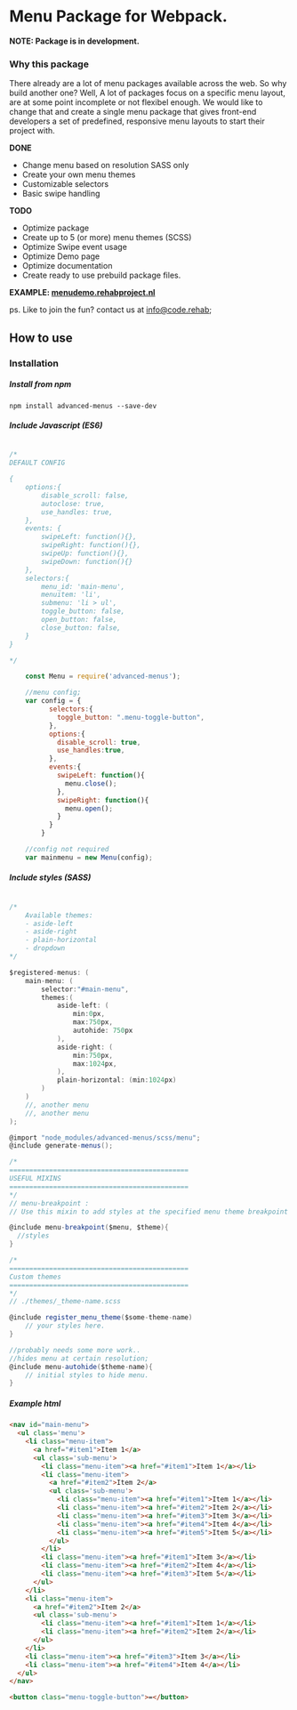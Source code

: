 # Menu Package for Webpack.

**NOTE: Package is in development.**

### Why this package
There already are a lot of menu packages available across the web. So why build another one? Well, A lot of packages focus on a specific menu layout, are at some point incomplete or not flexibel enough. We would like to change that and create a single menu package that gives front-end developers a set of predefined, responsive menu layouts to start their project with.

**DONE**

+ Change menu based on resolution SASS only
+ Create your own menu themes
+ Customizable selectors
+ Basic swipe handling

**TODO**
+ Optimize package
+ Create up to 5 (or more) menu themes (SCSS)
+ Optimize Swipe event usage
+ Optimize Demo page
+ Optimize documentation
+ Create ready to use prebuild package files.

**EXAMPLE: [menudemo.rehabproject.nl](http://menudemo.rehabproject.nl)**

ps. Like to join the fun? contact us at info@code.rehab;

## How to use


### Installation

##### Install from npm

```
npm install advanced-menus --save-dev
```

##### Include Javascript (ES6)

```javascript

/*
DEFAULT CONFIG

{
	options:{
		disable_scroll: false,
		autoclose: true,
		use_handles: true,
	},
	events: {
		swipeLeft: function(){},
		swipeRight: function(){},
		swipeUp: function(){},
		swipeDown: function(){}
	},
	selectors:{
		menu_id: 'main-menu',
		menuitem: 'li',
		submenu: 'li > ul',
		toggle_button: false,
		open_button: false,
		close_button: false,
	}
}

*/

	const Menu = require('advanced-menus');

    //menu config;
    var config = {
		  selectors:{
		    toggle_button: ".menu-toggle-button",
		  },
		  options:{
		    disable_scroll: true,
		    use_handles:true,
		  },
		  events:{
		    swipeLeft: function(){
		      menu.close();
		    },
		    swipeRight: function(){
		      menu.open();
		    }
		  }
		}

    //config not required
    var mainmenu = new Menu(config);

```

##### Include styles (SASS)

```cs

/*
	Available themes:
    - aside-left
    - aside-right
    - plain-horizontal
	- dropdown
*/

$registered-menus: (
	main-menu: (
		selector:"#main-menu",
		themes:(
			aside-left: (
				min:0px,
				max:750px,
				autohide: 750px
			),
			aside-right: (
				min:750px,
				max:1024px,
			),
			plain-horizontal: (min:1024px)
		)
	)
	//, another menu
	//, another menu
);

@import "node_modules/advanced-menus/scss/menu";
@include generate-menus();

/*
=============================================
USEFUL MIXINS
=============================================
*/
// menu-breakpoint :
// Use this mixin to add styles at the specified menu theme breakpoint

@include menu-breakpoint($menu, $theme){
  //styles
}

/*
=============================================
Custom themes
=============================================
*/
// ./themes/_theme-name.scss

@include register_menu_theme($some-theme-name)
	// your styles here.
}

//probably needs some more work..
//hides menu at certain resolution;
@include menu-autohide($theme-name){
	// initial styles to hide menu.
}

```

##### Example html

``` html
<nav id="main-menu">
  <ul class='menu'>
    <li class="menu-item">
      <a href="#item1">Item 1</a>
      <ul class='sub-menu'>
        <li class="menu-item"><a href="#item1">Item 1</a></li>
        <li class="menu-item">
          <a href="#item2">Item 2</a>
          <ul class='sub-menu'>
            <li class="menu-item"><a href="#item1">Item 1</a></li>
            <li class="menu-item"><a href="#item2">Item 2</a></li>
            <li class="menu-item"><a href="#item3">Item 3</a></li>
            <li class="menu-item"><a href="#item4">Item 4</a></li>
            <li class="menu-item"><a href="#item5">Item 5</a></li>
          </ul>
        </li>
        <li class="menu-item"><a href="#item1">Item 3</a></li>
        <li class="menu-item"><a href="#item2">Item 4</a></li>
        <li class="menu-item"><a href="#item3">Item 5</a></li>
      </ul>
    </li>
    <li class="menu-item">
      <a href="#item2">Item 2</a>
      <ul class='sub-menu'>
        <li class="menu-item"><a href="#item1">Item 1</a></li>
        <li class="menu-item"><a href="#item2">Item 2</a></li>
      </ul>
    </li>
    <li class="menu-item"><a href="#item3">Item 3</a></li>
    <li class="menu-item"><a href="#item4">Item 4</a></li>
  </ul>
</nav>

<button class="menu-toggle-button">=</button>

```
